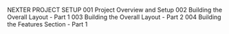NEXTER PROJECT SETUP
001 Project Overview and Setup
002 Building the Overall Layout - Part 1
003 Building the Overall Layout - Part 2
004 Building the Features Section - Part 1
